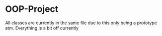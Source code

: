 # OOP-Project

All classes are currently in the same file due to this only being a prototype atm.
Everything is a bit off currently
